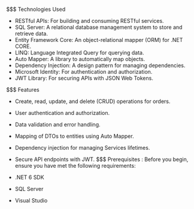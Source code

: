 $$$ Technologies Used

- RESTful APIs: For building and consuming RESTful services.
- SQL Server: A relational database management system to store and retrieve data.
- Entity Framework Core: An object-relational mapper (ORM) for .NET CORE.
- LINQ: Language Integrated Query for querying data.
- Auto Mapper: A library to automatically map objects.
- Dependency Injection: A design pattern for managing dependencies.
- Microsoft Identity: For authentication and authorization.
- JWT Library: For securing APIs with JSON Web Tokens.
  
$$$ Features

- Create, read, update, and delete (CRUD) operations for orders.
- User authentication and authorization.
- Data validation and error handling.
- Mapping of DTOs to entities using Auto Mapper.
- Dependency injection for managing Services lifetimes.
- Secure API endpoints with JWT.
$$$ Prerequisites : Before you begin, ensure you have met the following requirements:

- .NET 6 SDK
- SQL Server
- Visual Studio
